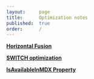 ```yaml
---
layout:     page
title:      Optimization notes
published:  true
order:      /
---
```


[**Horizontal Fusion**](horizontal-fusion.md)

[**SWITCH optimization**](switch-optimization.md)

[**IsAvailableInMDX Property**](isavailableinmdx-property.md)
